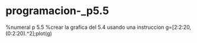 # programacion-_p5.5
%numeral p 5.5
%crear la grafica del 5.4 usando una instruccion
g=[2:2:20,(0:2:20).^2];plot(g)
